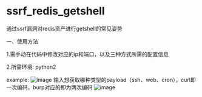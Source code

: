 # ssrf_redis_getshell
通过ssrf漏洞对redis资产进行getshell的常见姿势

一、使用方法

1.需手动在代码中修改对应的ip和端口，以及三种方式所需的配置信息

2.所需环境: python2

example:
![image](https://user-images.githubusercontent.com/50257557/173984487-5a98d409-b68c-4c1f-be86-f0158aaae109.png)
输入想获取哪种类型的payload（ssh、web、cron），curl即一次编码，burp对应的即为两次编码
![image](https://user-images.githubusercontent.com/50257557/173984651-b8ade100-4438-4d5f-af20-423d26ed049b.png)
